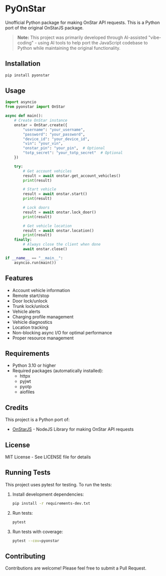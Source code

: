 # PyOnStar

Unofficial Python package for making OnStar API requests. This is a Python port of the original OnStarJS package.

> **Note:** This project was primarily developed through AI-assisted "vibe-coding" - using AI tools to help port the JavaScript codebase to Python while maintaining the original functionality.

## Installation

```bash
pip install pyonstar
```

## Usage

```python
import asyncio
from pyonstar import OnStar

async def main():
    # Create OnStar instance
    onstar = OnStar.create({
        "username": "your_username",
        "password": "your_password",
        "device_id": "your_device_id",
        "vin": "your_vin",
        "onstar_pin": "your_pin",  # Optional
        "totp_secret": "your_totp_secret"  # Optional
    })

    try:
        # Get account vehicles
        result = await onstar.get_account_vehicles()
        print(result)

        # Start vehicle
        result = await onstar.start()
        print(result)

        # Lock doors
        result = await onstar.lock_door()
        print(result)

        # Get vehicle location
        result = await onstar.location()
        print(result)
    finally:
        # Always close the client when done
        await onstar.close()

if __name__ == "__main__":
    asyncio.run(main())
```

## Features

- Account vehicle information
- Remote start/stop
- Door lock/unlock
- Trunk lock/unlock
- Vehicle alerts
- Charging profile management
- Vehicle diagnostics
- Location tracking
- Non-blocking async I/O for optimal performance
- Proper resource management

## Requirements

- Python 3.10 or higher
- Required packages (automatically installed):
  - httpx
  - pyjwt
  - pyotp
  - aiofiles

## Credits

This project is a Python port of:
- [OnStarJS](https://github.com/BigThunderSR/OnStarJS) - NodeJS Library for making OnStar API requests

## License

MIT License - See LICENSE file for details

## Running Tests

This project uses pytest for testing. To run the tests:

1. Install development dependencies:
   ```bash
   pip install -r requirements-dev.txt
   ```

2. Run tests:
   ```bash
   pytest
   ```

3. Run tests with coverage:
   ```bash
   pytest --cov=pyonstar
   ```

## Contributing

Contributions are welcome! Please feel free to submit a Pull Request.
